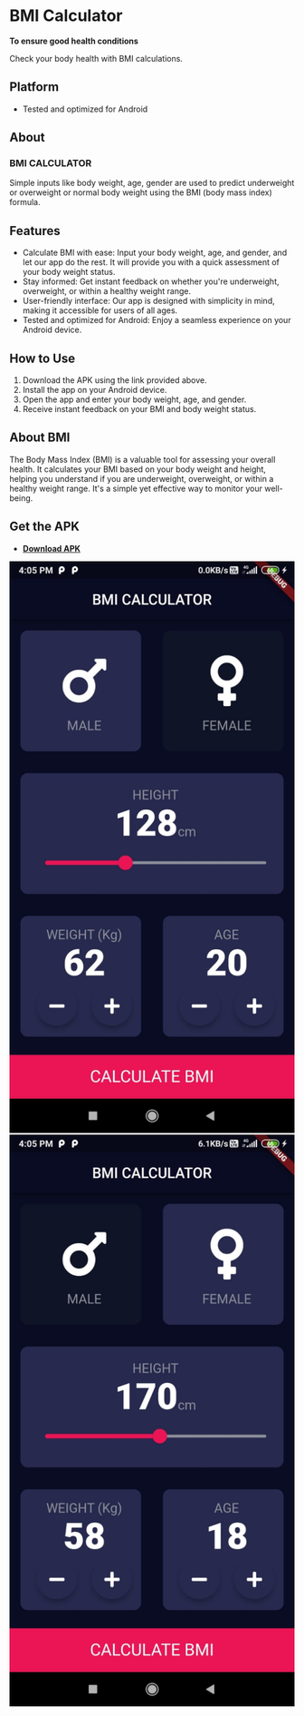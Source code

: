 # BMI Calculator

**To ensure good health conditions**

Check your body health with BMI calculations.

## Platform

- Tested and optimized for Android

## About

### BMI CALCULATOR

Simple inputs like body weight, age, gender are used to predict underweight or overweight or normal body weight using the BMI (body mass index) formula.

## Features

- Calculate BMI with ease: Input your body weight, age, and gender, and let our app do the rest. It will provide you with a quick assessment of your body weight status.
- Stay informed: Get instant feedback on whether you're underweight, overweight, or within a healthy weight range.
- User-friendly interface: Our app is designed with simplicity in mind, making it accessible for users of all ages.
- Tested and optimized for Android: Enjoy a seamless experience on your Android device.

## How to Use

1. Download the APK using the link provided above.
2. Install the app on your Android device.
3. Open the app and enter your body weight, age, and gender.
4. Receive instant feedback on your BMI and body weight status.

## About BMI

The Body Mass Index (BMI) is a valuable tool for assessing your overall health. It calculates your BMI based on your body weight and height, helping you understand if you are underweight, overweight, or within a healthy weight range. It's a simple yet effective way to monitor your well-being.

## Get the APK

- [**Download APK**](https://drive.google.com/file/d/1IuDEOHG5q-tq_1FoSRq1SrQ8odR6HJMX/view?usp=sharing)

![App Screenshots](Screenshots/s1.jpg)
![App Screenshots](Screenshots/s2.jpg)
